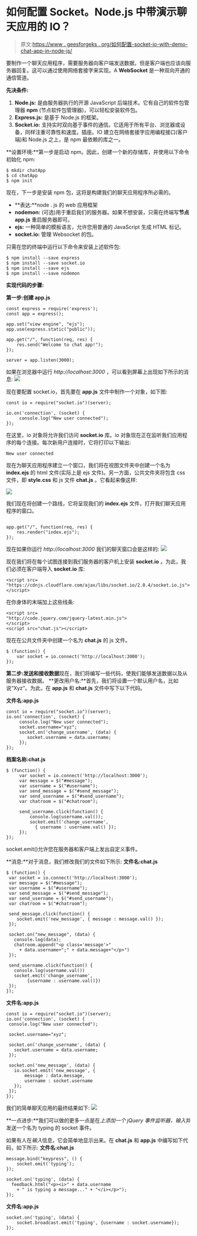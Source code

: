 # 如何配置 Socket。Node.js 中带演示聊天应用的 IO？

> 原文:[https://www . geesforgeks . org/如何配置-socket-io-with-demo-chat-app-in-node-js/](https://www.geeksforgeeks.org/how-to-configure-socket-io-with-demo-chat-app-in-node-js/)

要制作一个聊天应用程序，需要服务器向客户端发送数据，但是客户端也应该向服务器回复。这可以通过使用网络套接字来实现。A **WebSocket** 是一种双向开通的通信管道。

**先决条件:**

1.  **Node.js:** 是由服务器执行的开源 JavaScript 后端技术。它有自己的软件包管理器 **npm** (节点软件包管理器)，可以轻松安装软件包。
2.  **Express.js:** 是基于 Node.js 的框架。
3.  **Socket.io:** 支持实时双向基于事件的通信。它适用于所有平台、浏览器或设备，同样注重可靠性和速度。插座。IO 建立在网络套接字应用编程接口(客户端)和 Node.js 之上，是 npm 最依赖的库之一。

**设置环境:**第一步是启动 npm。因此，创建一个新的存储库，并使用以下命令初始化 npm:

```
$ mkdir chatApp
$ cd chatApp
$ npm init

```

现在，下一步是安装 npm 包，这将是构建我们的聊天应用程序所必需的。

*   **表达:**node . js 的 web 应用框架
*   **nodemon:** (可选)用于重启我们的服务器。如果不想安装，只需在终端写**节点 app.js** 重启服务器即可。
*   **ejs:** 一种简单的模板语言，允许您用普通的 JavaScript 生成 HTML 标记。
*   **socket.io:** 管理 Websocket 的包。

只需在您的终端中运行以下命令来安装上述软件包:

```
$ npm install --save express
$ npm install --save socket.io
$ npm install --save ejs
$ npm install --save nodemon

```

**实现代码的步骤:**

**第一步:创建 app.js**

```
const express = require('express');
const app = express();

app.set("view engine", "ejs");
app.use(express.static("public"));

app.get("/", function(req, res) {
    res.send("Welcome to chat app!");
});

server = app.listen(3000);
```

如果在浏览器中运行 *http://localhost:3000* ，可以看到屏幕上出现如下所示的消息:
![](img/e8e0ff9a93805b8912ecca66b04c78bc.png)

现在要配置 socket.io，首先要在 **app.js** 文件中制作一个对象，如下图:

```
const io = require("socket.io")(server);

io.on('connection', (socket) {
     console.log("New user connected");
});
```

在这里，io 对象将允许我们访问 **socket.io** 库。io 对象现在正在监听我们应用程序的每个连接。每次新用户连接时，它将打印以下输出:

```
New user connected
```

现在为聊天应用程序建立一个窗口，我们将在视图文件夹中创建一个名为 **index.ejs** 的 html 文件(实际上是 ejs 文件)。另一方面，公共文件夹将包含 css 文件，即 **style.css** 和 js 文件 **chat.js** 。它看起来像这样:

![](img/bdb7f157458bd2eba9ca83452e40856b.png)

我们现在将创建一个路线，它将呈现我们的 **index.ejs** 文件，打开我们聊天应用程序的窗口。

```

app.get("/", function(req, res) {
    res.render("index.ejs");
});
```

现在如果你运行 *http://localhost:3000* 我们的聊天窗口会是这样的:
![](img/15c77f728e942e506a1c2eb6d27ad46e.png)

现在我们将在每个试图连接到我们服务器的客户机上安装 **socket.io** 。为此，我们必须在客户端导入 **socket.io** 库:

```
<script src=
"https://cdnjs.cloudflare.com/ajax/libs/socket.io/2.0.4/socket.io.js">
</script>
```

在你身体的末端加上这些线条:

```
<script src=
"http://code.jquery.com/jquery-latest.min.js">
</script>
<script src="chat.js"></script>
```

现在在公共文件夹中创建一个名为 **chat.js** 的 js 文件。

```
$ (function() {
    var socket = io.connect('http://localhost:3000');
});
```

**第二步:发送和接收数据**现在，我们将编写一些代码，使我们能够发送数据以及从服务器接收数据。
**更改用户名:**首先，我们将设置一个默认用户名，比如说“Xyz”。为此，在 **app.js** 和 **chat.js** 文件中写下以下代码。

**文件名:app.js**

```
const io = require("socket.io")(server);
io.on('connection', (socket) {
     console.log("New user connected");
     socket.username="xyz";
     socket.on('change_username', (data) {
        socket.username = data.username;
     });
});
```

**档案名称:chat.js**

```
$ (function() {
     var socket = io.connect('http://localhost:3000');
     var message = $("#message");
     var username = $("#username");
     var send_message = $("#send_message");
     var send_username = $("#send_username");
     var chatroom = $("#chatroom");

     send_username.click(function() {
         console.log(username.val());
         socket.emit('change_username', 
           { username : username.val() });
     });
});
```

socket.emit()允许您在服务器和客户端上发出自定义事件。

**消息:**对于消息，我们修改我们的文件如下所示:
**文件名:chat.js**

```
$ (function() {
 var socket = io.connect('http://localhost:3000');
 var message = $("#message");
 var username = $("#username");
 var send_message = $("#send_message");
 var send_username = $("#send_username");
 var chatroom = $("#chatroom");

 send_message.click(function() {
    socket.emit('new_message', { message : message.val() });
 });

 socket.on("new_message", (data) {
   console.log(data);
   chatroom.append("<p class='message'>"
     + data.username+";" + data.message+"</p>")
 });

 send_username.click(function() {
   console.log(username.val())
   socket.emit('change_username',
        {username : username.val()})
 });
});
```

**文件名:app.js**

```
const io = require("socket.io")(server);
io.on('connection', (socket) {
 console.log("New user connected");    

 socket.username="xyz";

 socket.on('change_username', (data) {
   socket.username = data.username;
 });

 socket.on('new_message', (data) {
   io.socket.emit('new_message', {
       message : data.message,
       username : socket.username
   });
 });
});
```

我们的简单聊天应用的最终结果如下:
![](img/2fda258ed99dc617519dc31174f851ed.png)

**一点进步:**我们可以做的更多一点是在*上添加一个 jQuery 事件监听器，输入*并发送一个名为 typing 的 socket 事件。

如果有人在*输入*信息，它会简单地显示出来。在 **chat.js** 和 **app.js** 中编写如下代码，如下所示:
**文件名:chat.js**

```
message.bind("keypress", () {
    socket.emit('typing');
});

socket.on('typing', (data) {
  feedback.html("<p><i>" + data.username 
    + " is typing a message..." + "</i></p>");
});
```

**文件名:app.js**

```
socket.on('typing', (data) {
    socket.broadcast.emit('typing', {username : socket.username});
});
```
